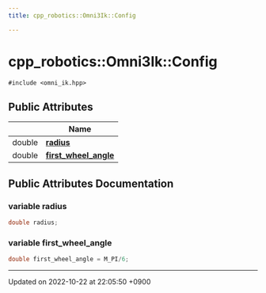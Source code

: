 ```yaml
---
title: cpp_robotics::Omni3Ik::Config

---
```


# cpp_robotics::Omni3Ik::Config






`#include <omni_ik.hpp>`

## Public Attributes

|                | Name           |
| -------------- | -------------- |
| double | **[radius](/cpp_robotics/doxybook/Classes/structcpp__robotics_1_1Omni3Ik_1_1Config/#variable-radius)**  |
| double | **[first_wheel_angle](/cpp_robotics/doxybook/Classes/structcpp__robotics_1_1Omni3Ik_1_1Config/#variable-first-wheel-angle)**  |

## Public Attributes Documentation

### variable radius

```cpp
double radius;
```


### variable first_wheel_angle

```cpp
double first_wheel_angle = M_PI/6;
```


-------------------------------

Updated on 2022-10-22 at 22:05:50 +0900